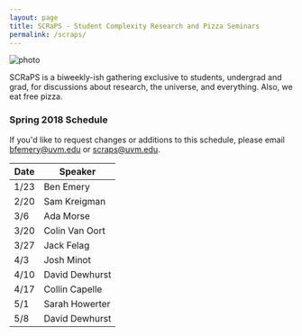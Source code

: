 ```yaml
---
layout: page
title: SCRaPS - Student Complexity Research and Pizza Seminars
permalink: /scraps/
---
```


![photo](https://pbs.twimg.com/profile_banners/1931116441/1503791348/1500x500)

SCRaPS is a biweekly-ish gathering exclusive to students, undergrad and grad, for discussions about research, the universe, and everything. Also, we eat free pizza. 

### Spring 2018 Schedule

If you'd like to request changes or additions to this schedule, please email bfemery@uvm.edu or scraps@uvm.edu.

| Date | Speaker |
| --- | --- |
| 1/23 | Ben Emery |
| 2/20 | Sam Kreigman |
| 3/6 | Ada Morse |
| 3/20 | Colin Van Oort |
| 3/27 | Jack Felag |
| 4/3 | Josh Minot |
| 4/10 | David Dewhurst |
| 4/17 | Collin Capelle |
| 5/1 | Sarah Howerter |
| 5/8 | David Dewhurst | 


<!---
### Fall 2017 Presenters
We'll be holding SCRaPS every other Wednesday, starting on the 11th of September. Info on presentations will appear here.
### 11-08-2017 Sean Beaulieu
![photo](http://uvm.edu/~bfemery/evilstarfish.jpg)
"Despite​ ​their​ ​recent​ ​success,​ ​the​ ​systems​ ​that​ ​populate​ ​the​ ​machine​ ​learning​ ​literature​ ​remain 
brittle,​ ​fragile​ ​creatures.​ ​In​ ​highly​ ​sterilized​ ​environments​ ​they’ve​ ​proven​ ​remarkably​ ​proficient, 
and—like​ ​many​ ​optimized​ ​systems,​ ​ranging​ ​from​ ​calculators​ ​to​ ​airplanes—occasionally​ ​dwarf​ ​the 
abilities​ ​of​ ​humans,​ ​but​ ​fail​ ​catastrophically​ ​when​ ​exposed​ ​to​ ​problems​ ​and​ ​environments​ ​not​ ​seen 
during​ ​training.​ ​Further​ ​training​ ​can​ ​rectify​ ​this,​ ​but​ ​will​ ​invariably​ ​replace​ ​or​ ​degrade​ ​previously 
obtained​ ​knowledge​ ​unless​ ​the​ ​system​ ​is​ ​carefully​ ​engineered​ ​to​ ​preserve​ ​certain​ ​functions.​ ​This 
requires​ ​explicitly​ ​identifying​ ​the​ ​features​ ​that​ ​are​ ​most​ ​important​ ​for​ ​high​ ​performance​ ​on​ ​one​ ​task 
and​ ​protecting​ ​them​ ​from​ ​degradation​ ​while​ ​training​ ​for​ ​another.​ ​The​ ​model​ ​I​ ​propose​ ​is​ ​one​ ​in 
which​ ​these​ ​salient​ ​features​ ​are​ ​discovered​ ​by​ ​evolutionary​ ​selection​ ​and​ ​Bayesian​ ​inference,​ ​and 
culturally​ ​transmitted​ ​between​ ​populations​ ​of​ ​specialists​ ​by​ ​an​ ​evolved​ l​ ingua​ ​franca​ ​such​ ​that​ ​they 
can​ ​be​ ​woven​ ​together​ ​to​ ​produce​ ​multi-tasking,​ ​generalist​ ​agents."
### 10-25-2017 Ada Morse
![photo](http://uvm.edu/~bfemery/newtruncdodec3.jpg)
"Self-assembling DNA nanostructures can solve complex computational problems and have the potential for revolutionary biomedical applications. They also generate hard combinatorial and topological problems requiring new mathematical theories to solve. This talk  will focus on DNA origami and new theories of knots in graphs arising from, and applied to, the origami design of self-assembling nanostructures."
### 10-11-2017 Andy Klem
![photo](http://www.uvm.edu/~tesla/wp-content/uploads/2017/03/logo-1.png)
"Renewable energy generation is growing at an incredible rate, but is still held back by a cost-effective energy storage method. The Energy Systems Lab at UVM (TESLA UVM) is investigating the use of household appliances to store energy, improving the reliability and cost of renewable sources, such as wind and solar. This can pass on great benefits to electrical consumers (that's you!). Find out how at the next edition of SCRaPS!"
### 9-25-2017 Ben Emery - Mapping the Teletherms and Teletherm flickering
![photo](https://writelatex.s3.amazonaws.com/spgbygmmygsc/att/figures/FCUSMap.png?X-Amz-Expires=14400&X-Amz-Date=20170923T171428Z&X-Amz-Algorithm=AWS4-HMAC-SHA256&X-Amz-Credential=AKIAIO4ZDW5EBBQTHJKQ/20170923/us-east-1/s3/aws4_request&X-Amz-SignedHeaders=host&X-Amz-Signature=4002cb9b6d74dad0218aed142c283efe0f6db41a1a5fe671b396e7af812e970d)
Your very own SCRaPS director, Ben Emery, will be presenting his work, and likely reaching out to the crowd for help with where to proceed.
"The global climate has long been known to be a complex dynamical system, which despite decades of ongoing research, requires much further study for a complete understanding. We seek to further understand the dynamics of the global climate by examining the spatiotemporal behavior of what we call the Teletherms, the dates of the on-average hottest and coldest weather. By mapping a discontinuous jumping, or “flickering” behavior, we gain some insights about how the propensity for regime shifting is spatially distributed."
### 9-11-2017 Casey Brinkman - LITERALLY ALIENS
![photo](https://instagram.fbtv1-1.fna.fbcdn.net/t51.2885-15/e35/20393694_1584269158312023_6869180756883668992_n.jpg)
As a special kickoff for the semester, UVM graduate Casey Brinkman will be speaking about her work with SETI - the Search for Extra Terrestrial Intelligence.
"The Berkeley SETI Research Center (BSRC) is a research group within the UC Berkeley astronomy department, and work on the Breakthrough Listen project. At BSRC, we look for technosignatures of civilizations beyond Earth, primarily through the use of radio telescopes. In order to detect a signal, however, we must have a deep understanding of everything else producing radio emission, from RFI created on Earth to Pulsars and Fast Radio Bursts. My work at BSRC uses Pulsars as a calibration measure for the flux and polarization of our signals of interest that could potentially come from alien civilizations."
-->
